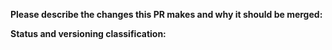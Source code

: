 **Please describe the changes this PR makes and why it should be merged:**

**Status and versioning classification:**

<!--
Please move lines that apply to you out of the comment:
- Code changes have been tested against all APIs, or there are no code changes
- I know how to update typings and have done so, or typings don't need updating
- This PR changes the library's interface (methods or parameters added)
- This PR includes breaking changes (methods removed or renamed, parameters moved or removed)
- This PR **only** includes non-code changes, like changes to documentation, README, etc.
-->